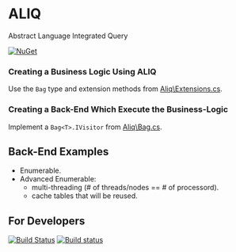 # ALIQ

Abstract Language Integrated Query

[![NuGet](https://img.shields.io/nuget/v/Aliq.svg)](https://www.nuget.org/packages/Aliq/)

### Creating a Business Logic Using ALIQ

Use the `Bag` type and extension methods from [Aliq\Extensions.cs](Aliq\Extensions.cs).

### Creating a Back-End Which Execute the Business-Logic

Implement a `Bag<T>.IVisitor` from [Aliq\Bag.cs](Aliq\Bag.cs).

## Back-End Examples

- Enumerable.
- Advanced Enumerable:
  - multi-threading (# of threads/nodes == # of processord).
  - cache tables that will be reused.

## For Developers

[![Build Status](https://travis-ci.org/sergey-shandar/aliq.svg?branch=master)](https://travis-ci.org/sergey-shandar/aliq)
[![Build status](https://ci.appveyor.com/api/projects/status/vcwvhs2fma3tmvwy?svg=true)](https://ci.appveyor.com/project/sergey-shandar/aliq)
